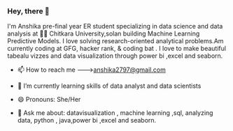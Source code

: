 ### Hey, there 👋


I'm Anshika pre-final year ER  student specializing in data science and data analysis  at 👩‍🎓 Chitkara University,solan building Machine Learning Predictive Models. I love solving research-oriented analytical problems.Am currently coding at GFG, hacker rank, & coding bat . I love to make  beautiful tabealu vizzes and data visualization through power bi ,excel and seaborn.

* 📫 How to reach me --->anshika2797@gmail.com

* 🌱 I’m currently learning skills of data analyst and data scientists
* 😄 Pronouns: She/Her

* 💬 Ask me about: datavisualization , machine learning ,sql, analyzing data, python , java,power bi ,excel and seaborn.

